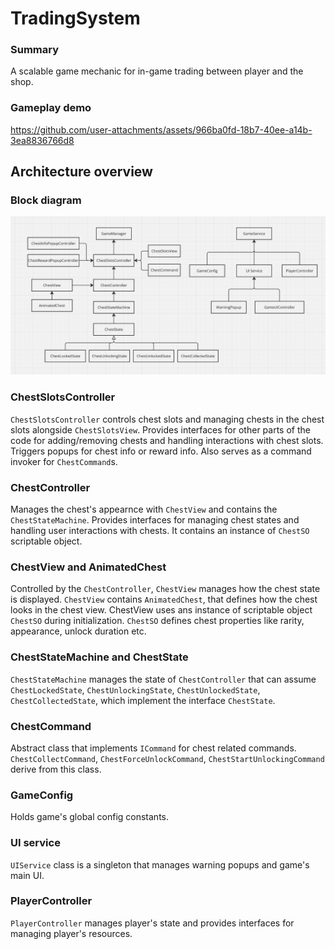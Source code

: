 # TradingSystem
### Summary
A scalable game mechanic for in-game trading between player and the shop. 

### Gameplay demo
https://github.com/user-attachments/assets/966ba0fd-18b7-40ee-a14b-3ea8836766d8

## Architecture overview
### Block diagram
![Block diagram](./classDiagram/classDiagram.png)

### ChestSlotsController
`ChestSlotsController` controls chest slots and managing chests in the chest slots alongside `ChestSlotsView`. Provides interfaces for other parts of the code for adding/removing chests and handling interactions with chest slots. Triggers popups for chest info or reward info. Also serves as a command invoker for `ChestCommand`s.

### ChestController
Manages the chest's appearnce with `ChestView` and contains the `ChestStateMachine`. Provides interfaces for managing chest states and handling user interactions with chests. It contains an instance of `ChestSO` scriptable object.

### ChestView and AnimatedChest
Controlled by the `ChestController`, `ChestView` manages how the chest state is displayed. `ChestView` contains `AnimatedChest`, that defines how the chest looks in the chest view. ChestView uses ans instance of scriptable object `ChestSO` during initialization. `ChestSO` defines chest properties like rarity, appearance, unlock duration etc.

### ChestStateMachine and ChestState
`ChestStateMachine` manages the state of `ChestController` that can assume `ChestLockedState`, `ChestUnlockingState`, `ChestUnlockedState`, `ChestCollectedState`, which implement the interface `ChestState`.

### ChestCommand
Abstract class that implements `ICommand` for chest related commands. `ChestCollectCommand`, `ChestForceUnlockCommand`, `ChestStartUnlockingCommand` derive from this class.

### GameConfig
Holds game's global config constants.

### UI service
`UIService` class is a singleton that manages warning popups and game's main UI.

### PlayerController
`PlayerController` manages player's state and provides interfaces for managing player's resources.
